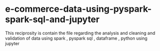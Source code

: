 # e-commerce-data-using-pyspark-spark-sql-and-jupyter
This reciprosity is  contain the file regarding the analysis and cleaning and validation of data using spark , pyspark sql , dataframe , python using jupyter  
